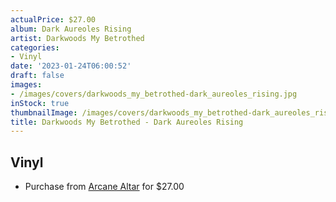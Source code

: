 ```yaml
---
actualPrice: $27.00
album: Dark Aureoles Rising
artist: Darkwoods My Betrothed
categories:
- Vinyl
date: '2023-01-24T06:00:52'
draft: false
images:
- /images/covers/darkwoods_my_betrothed-dark_aureoles_rising.jpg
inStock: true
thumbnailImage: /images/covers/darkwoods_my_betrothed-dark_aureoles_rising-thumb.jpg
title: Darkwoods My Betrothed - Dark Aureoles Rising
---
```


## Vinyl
* Purchase from [Arcane Altar](https://arcanealtar.bigcartel.com/product/darkwoods-my-betrothed-dark-aureoles-rising-12-lp) for $27.00
